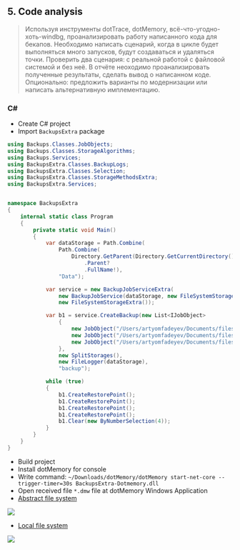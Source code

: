 ## 5. Code analysis

> Используя инструменты dotTrace, dotMemory, всё-что-угодно-хоть-windbg, проанализировать работу написанного кода для бекапов. Необходимо написать сценарий, когда в цикле будет выполняться много запусков, будут создаваться и удаляться точки. Проверить два сценария: с реальной работой с файловой системой и без неё. В отчёте неоходимо проанализировать полученные результаты, сделать вывод о написанном коде. Опционально: предложить варианты по модернизации или написать альтернативную имплементацию.

### C#

- Create C# project
- Import `BackupsExtra` package
```C#
using Backups.Classes.JobObjects;
using Backups.Classes.StorageAlgorithms;
using Backups.Services;
using BackupsExtra.Classes.BackupLogs;
using BackupsExtra.Classes.Selection;
using BackupsExtra.Classes.StorageMethodsExtra;
using BackupsExtra.Services;


namespace BackupsExtra
{
    internal static class Program
    {
        private static void Main()
        {
            var dataStorage = Path.Combine(
                Path.Combine(
                    Directory.GetParent(Directory.GetCurrentDirectory())?
                        .Parent?
                        .FullName!),
                "Data");

            var service = new BackupJobServiceExtra(
                new BackupJobService(dataStorage, new FileSystemStorageExtra()),
                new FileSystemStorageExtra());

            var b1 = service.CreateBackup(new List<IJobObject>
                {
                    new JobObject("/Users/artyomfadeyev/Documents/files/1.png"),
                    new JobObject("/Users/artyomfadeyev/Documents/files/2.png"),
                    new JobObject("/Users/artyomfadeyev/Documents/files/3.png"),
                },
                new SplitStorages(),
                new FileLogger(dataStorage),
                "backup");

            while (true)
            {
                b1.CreateRestorePoint();
                b1.CreateRestorePoint();
                b1.CreateRestorePoint();
                b1.CreateRestorePoint();
                b1.Clear(new ByNumberSelection(4));
            }
        }
    }
}
```
- Build project
- Install dotMemory for console
- Write command: `~/Downloads/dotMemory/dotMemory start-net-core --trigger-timer=30s BackupsExtra-Dotmemory.dll`
- Open received file `*.dmw` file at dotMemory Windows Application
- [Abstract file system](https://i.ibb.co/yYr0csD/2.png)

![](https://i.ibb.co/yYr0csD/2.png)

- [Local file system](https://i.ibb.co/Kwjvv5x/1.png)

![](https://i.ibb.co/Kwjvv5x/1.png)

